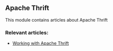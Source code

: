 ## Apache Thrift

This module contains articles about Apache Thrift

### Relevant articles:

- [Working with Apache Thrift](http://www.baeldung.com/apache-thrift)
